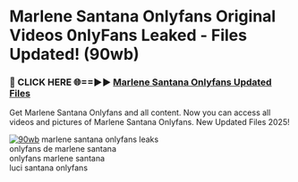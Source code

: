 # Marlene Santana Onlyfans Original Videos 0nlyFans Leaked - Files Updated! (90wb)

<h3>🔴 CLICK HERE 🌐==►► <a href="https://tinyurl.com/ms9xzufz" rel="nofollow">Marlene Santana Onlyfans Updated Files</a></h3>

Get Marlene Santana Onlyfans and all content. Now you can access all videos and pictures of Marlene Santana Onlyfans. New Updated Files 2025!

[![90wb](https://i.imgur.com/ppqm5kG.gif)](https://tinyurl.com/ms9xzufz)
marlene santana onlyfans leaks<br>
onlyfans de marlene santana<br>
onlyfans marlene santana<br>
luci santana onlyfans